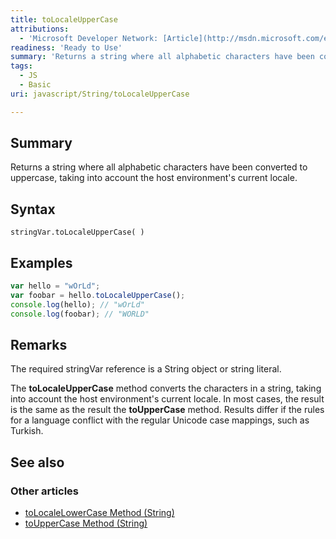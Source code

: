 ```yaml
---
title: toLocaleUpperCase
attributions:
  - 'Microsoft Developer Network: [Article](http://msdn.microsoft.com/en-us/library/ie/6t6xaca8(v=vs.94).aspx)'
readiness: 'Ready to Use'
summary: 'Returns a string where all alphabetic characters have been converted to uppercase, taking into account the host environment''s current locale.'
tags:
  - JS
  - Basic
uri: javascript/String/toLocaleUpperCase

---
```

## Summary

Returns a string where all alphabetic characters have been converted to uppercase, taking into account the host environment's current locale.

## Syntax

    stringVar.toLocaleUpperCase( )

## Examples

``` js
var hello = "wOrLd";
var foobar = hello.toLocaleUpperCase();
console.log(hello); // "wOrLd"
console.log(foobar); // "WORLD"
```

## Remarks

The required stringVar reference is a String object or string literal.

The **toLocaleUpperCase** method converts the characters in a string, taking into account the host environment's current locale. In most cases, the result is the same as the result the **toUpperCase** method. Results differ if the rules for a language conflict with the regular Unicode case mappings, such as Turkish.

## See also

### Other articles

-   [toLocaleLowerCase Method (String)](/javascript/String/toLocaleLowerCase)
-   [toUpperCase Method (String)](/javascript/String/toUpperCase)

